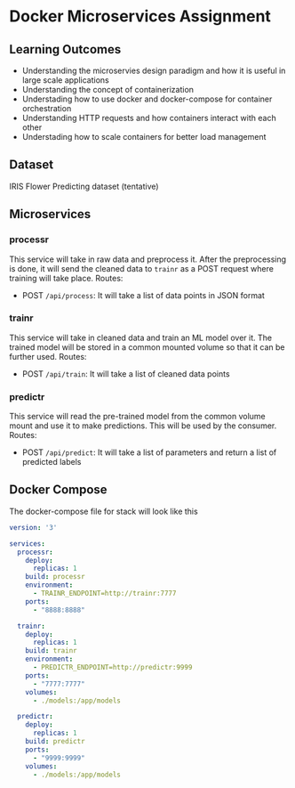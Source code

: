 # Docker Microservices Assignment

## Learning Outcomes
- Understanding the microservies design paradigm and how it is useful in large scale applications
- Understanding the concept of containerization
- Understading how to use docker and docker-compose for container orchestration
- Understanding HTTP requests and how containers interact with each other
- Understading how to scale containers for better load management


## Dataset
IRIS Flower Predicting dataset (tentative)

## Microservices

### processr
This service will take in raw data and preprocess it. After the preprocessing is done, it will send the cleaned data to `trainr` as a POST request where training will take place.
Routes:
- POST `/api/process`: It will take a list of data points in JSON format

### trainr
This service will take in cleaned data and train an ML model over it. The trained model will be stored in a common mounted volume so that it can be further used.
Routes:
- POST `/api/train`: It will take a list of cleaned data points 

### predictr
This service will read the pre-trained model from the common volume mount and use it to make predictions. This will be used by the consumer.
Routes:
- POST `/api/predict`: It will take a list of parameters and return a list of predicted labels

## Docker Compose

The docker-compose file for stack will look like this
```yaml
version: '3'

services:
  processr:
    deploy:
      replicas: 1
    build: processr
    environment:
      - TRAINR_ENDPOINT=http://trainr:7777
    ports:
      - "8888:8888"

  trainr:
    deploy:
      replicas: 1
    build: trainr
    environment:
      - PREDICTR_ENDPOINT=http://predictr:9999
    ports:
      - "7777:7777"
    volumes:
      - ./models:/app/models

  predictr:
    deploy:
      replicas: 1
    build: predictr
    ports:
      - "9999:9999"
    volumes:
      - ./models:/app/models
```

